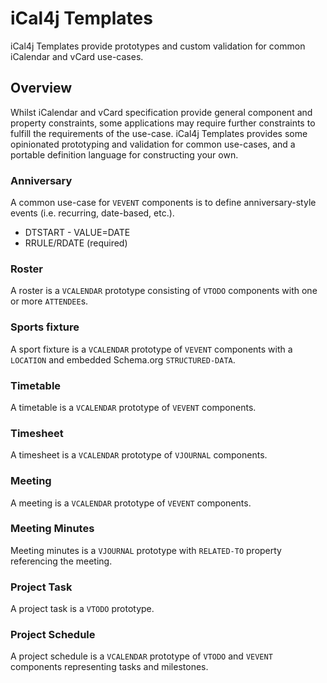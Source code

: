 # iCal4j Templates

iCal4j Templates provide prototypes and custom validation for common iCalendar and vCard use-cases.

## Overview

Whilst iCalendar and vCard specification provide general component and property constraints, some applications
may require further constraints to fulfill the requirements of the use-case. iCal4j Templates provides some
opinionated prototyping and validation for common use-cases, and a portable definition language for constructing
your own.

### Anniversary

A common use-case for `VEVENT` components is to define anniversary-style events (i.e. recurring, date-based, 
etc.).

* DTSTART - VALUE=DATE
* RRULE/RDATE (required)

### Roster

A roster is a `VCALENDAR` prototype consisting of `VTODO` components with one or more `ATTENDEE`s. 

### Sports fixture

A sport fixture is a `VCALENDAR` prototype of `VEVENT` components with a `LOCATION` and embedded Schema.org
`STRUCTURED-DATA`.

### Timetable

A timetable is a `VCALENDAR` prototype of `VEVENT` components.

### Timesheet

A timesheet is a `VCALENDAR` prototype of `VJOURNAL` components.

### Meeting

A meeting is a `VCALENDAR` prototype of `VEVENT` components.

### Meeting Minutes

Meeting minutes is a `VJOURNAL` prototype with `RELATED-TO` property referencing the meeting.

### Project Task

A project task is a `VTODO` prototype.

### Project Schedule

A project schedule is a `VCALENDAR` prototype of `VTODO` and `VEVENT` components representing tasks and 
milestones.
